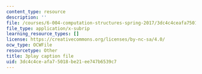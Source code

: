 ```yaml
---
content_type: resource
description: ''
file: /courses/6-004-computation-structures-spring-2017/3dc4c4ceafa75018be21ee747b6539c7_776ZuSOo6hg.vtt
file_type: application/x-subrip
learning_resource_types: []
license: https://creativecommons.org/licenses/by-nc-sa/4.0/
ocw_type: OCWFile
resourcetype: Other
title: 3play caption file
uid: 3dc4c4ce-afa7-5018-be21-ee747b6539c7
---
```

